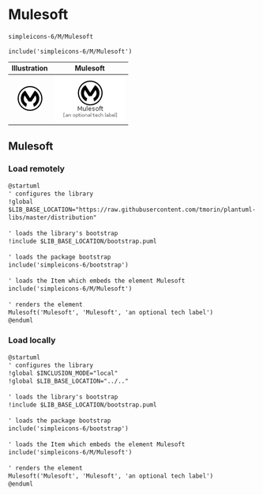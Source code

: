 # Mulesoft


```text
simpleicons-6/M/Mulesoft
```

```text
include('simpleicons-6/M/Mulesoft')
```



| Illustration | Mulesoft |
| :---: | :---: |
| ![illustration for Illustration](../../simpleicons-6/M/Mulesoft.png) | ![illustration for Mulesoft](../../simpleicons-6/M/Mulesoft.Local.png) |




## Mulesoft

### Load remotely
```plantuml
@startuml
' configures the library
!global $LIB_BASE_LOCATION="https://raw.githubusercontent.com/tmorin/plantuml-libs/master/distribution"

' loads the library's bootstrap
!include $LIB_BASE_LOCATION/bootstrap.puml

' loads the package bootstrap
include('simpleicons-6/bootstrap')

' loads the Item which embeds the element Mulesoft
include('simpleicons-6/M/Mulesoft')

' renders the element
Mulesoft('Mulesoft', 'Mulesoft', 'an optional tech label')
@enduml
```

### Load locally
```plantuml
@startuml
' configures the library
!global $INCLUSION_MODE="local"
!global $LIB_BASE_LOCATION="../.."

' loads the library's bootstrap
!include $LIB_BASE_LOCATION/bootstrap.puml

' loads the package bootstrap
include('simpleicons-6/bootstrap')

' loads the Item which embeds the element Mulesoft
include('simpleicons-6/M/Mulesoft')

' renders the element
Mulesoft('Mulesoft', 'Mulesoft', 'an optional tech label')
@enduml
```

